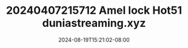 --- 
title: "20240407215712 Amel lock Hot51  duniastreaming.xyz"
description: "streaming   20240407215712 Amel lock Hot51  duniastreaming.xyz yandex video full terbaru"
date: 2024-08-19T15:21:02-08:00
file_code: "oallu48zusel"
draft: false
cover: "ewgdljj6cwmzww7q.jpg"
tags: ["Amel", "lock", "bokep-indo", "bokep-viral", "bokep-ig"]
length: 905
fld_id: "1483249"
foldername: "Amel host baru"
categories: ["Amel host baru"]
views: 0
---